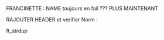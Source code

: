 


FRANCINETTE :
NAME toujours en fail ??? PLUS MAINTENANT

RAJOUTER HEADER et verifier Norm :

ft_strdup
